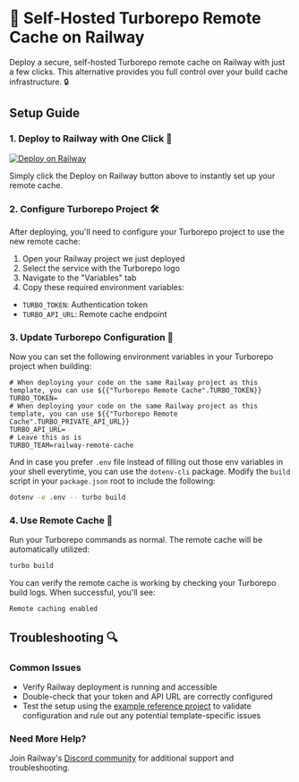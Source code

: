 # 🚂 Self-Hosted Turborepo Remote Cache on Railway

Deploy a secure, self-hosted Turborepo remote cache on Railway with just a few clicks. This alternative provides you full control over your build cache infrastructure. 🔒

## Setup Guide 

### 1. Deploy to Railway with One Click 🎯  
[![Deploy on Railway](https://railway.com/button.svg)](https://railway.app/template/tRFTHR?referralCode=chIZYq)

Simply click the Deploy on Railway button above to instantly set up your remote cache.

### 2. Configure Turborepo Project 🛠️

After deploying, you'll need to configure your Turborepo project to use the new remote cache:

1. Open your Railway project we just deployed
2. Select the service with the Turborepo logo
3. Navigate to the "Variables" tab
4. Copy these required environment variables:
  - `TURBO_TOKEN`: Authentication token
  - `TURBO_API_URL`: Remote cache endpoint

### 3. Update Turborepo Configuration 📝

Now you can set the following environment variables in your Turborepo project when building:

```properties
# When deploying your code on the same Railway project as this template, you can use ${{"Turborepo Remote Cache".TURBO_TOKEN}}
TURBO_TOKEN=
# When deploying your code on the same Railway project as this template, you can use ${{"Turborepo Remote Cache".TURBO_PRIVATE_API_URL}}
TURBO_API_URL= 
# Leave this as is
TURBO_TEAM=railway-remote-cache
```

And in case you prefer `.env` file instead of filling out those env variables in your shell everytime, you can use the `dotenv-cli` package.
Modify the `build` script in your `package.json` root to include the following:

```bash
dotenv -e .env -- turbo build
```

### 4. Use Remote Cache 🎉

Run your Turborepo commands as normal. The remote cache will be automatically utilized:

```bash
turbo build
```
You can verify the remote cache is working by checking your Turborepo build logs. When successful, you'll see:

```
Remote caching enabled
```

## Troubleshooting 🔍

### Common Issues
- Verify Railway deployment is running and accessible
- Double-check that your token and API URL are correctly configured
- Test the setup using the [example reference project](https://github.com/ThallesP/remote-cache-railway) to validate configuration and rule out any potential template-specific issues

### Need More Help?
Join Railway's [Discord community](https://discord.gg/railway) for additional support and troubleshooting. 